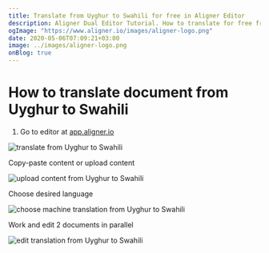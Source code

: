 ```yaml
---
title: Translate from Uyghur to Swahili for free in Aligner Editor
description: Aligner Dual Editor Tutorial. How to translate for free from Uyghur to Swahili. Aligner is multilingual document management platform. 
ogImage: "https://www.aligner.io/images/aligner-logo.png"
date: 2020-05-06T07:09:21+03:00
image: ../images/aligner-logo.png
onBlog: true
---
```


# How to translate document from Uyghur to Swahili

1. Go to editor at [app.aligner.io](https://app.aligner.io "Aligner App web page")

![translate from Uyghur to Swahili](../aligner-blank-editor.png "translate from Uyghur to Swahili")

Copy-paste content or upload content

![upload content from Uyghur to Swahili](../aligner-uploaded-document.png "upload content from Uyghur to Swahili")

Choose desired language

![choose machine translation from Uyghur to Swahili](../aligner-language-dropdown.png "choose machine translation from Uyghur to Swahili")

Work and edit 2 documents in parallel

![edit translation from Uyghur to Swahili](../aligner-double-sitded-editor.png "edit translation from Uyghur to Swahili")

